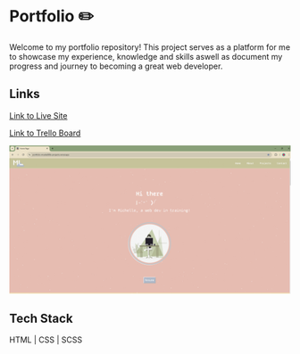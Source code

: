 # Portfolio ✏️

Welcome to my portfolio repository! This project serves as a platform for me to showcase my experience, knowledge and skills aswell as document my progress and journey to becoming a great web developer. 
## Links

[Link to Live Site](https://portfolio-mcelle888s-projects.vercel.app/)

[Link to Trello Board](https://trello.com/b/2ao6oFVI/portfoliov2)


![Screenshot](/assets/portfolio.png)


## Tech Stack

HTML | CSS | SCSS


